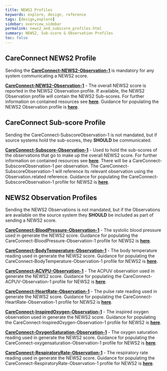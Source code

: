 ```yaml
---
title: NEWS2 Profiles
keywords: explore, design, reference
tags: [design,explore]
sidebar: overview_sidebar
permalink: news2_and_subscore_profiles.html
summary: NEWS2, Sub-score & Observation Profiles
toc: false
---
```


## CareConnect NEWS2 Profile ##

Sending the <a href="https://fhir.nhs.uk/STU3/StructureDefinition/CareConnect-NEWS2-Observation-1" target="_blank">**CareConnect-NEWS2-Observation-1**</a> is mandatory for any system communicating a NEWS2 score.

<a href="https://fhir.nhs.uk/STU3/StructureDefinition/CareConnect-NEWS2-Observation-1" target="_blank">**CareConnect-NEWS2-Observation-1**</a> - The overall NEWS2 score is reported in the NEWS2 Observation profile. If available, the NEWS2 Observation profile will contain the NEWS2 Sub-scores. For further information on contained resources see <a href="https://www.hl7.org/fhir/references.html#contained" target="_blank">**here**</a>. Guidance for populating the NEWS2 Observation profile is <a href="./news2_observation_guidance.html">**here**</a>.


## CareConnect Sub-score Profile ##

Sending the CareConnect-SubscoreObservation-1 is not mandated, but if source systems hold the sub-scores, they **SHOULD** be communicated.

<a href="https://fhir.hl7.org.uk/STU3/StructureDefinition/CareConnect-Subscore-Observation-1" target="_blank">**CareConnect-Subscore-Observation-1**</a> - Used to hold the sub-scores of the observations that go to make up the overall NEWS2 score. For further information on contained resources see <a href="https://www.hl7.org/fhir/references.html#contained" target="_blank">**here**</a>. There will be a CareConnect-SubscoreObservation-1 per observation. The CareConnect-SubscoreObservation-1 will reference its relevant observation using the Observation.related reference. Guidance for populating the CareConnect-SubscoreObservation-1 profile for NEWS2 is <a href="./news2_subscore_guidance.html">**here**</a>.


## NEWS2 Observation Profiles ##

Sending the NEWS2 Observations is not mandated, but if the Observations are available on the source system they **SHOULD** be included as part of sending a NEWS2 score.

<a href="https://fhir.hl7.org.uk/STU3/StructureDefinition/CareConnect-BloodPressure-Observation-1" target="_blank">**CareConnect-BloodPressure-Observation-1**</a> - The systolic blood pressure used in generate the NEWS2 score. Guidance for populating the CareConnect-BloodPressure-Observation-1 profile for NEWS2 is <a href="./news2_bloodpressure_guidance.html">**here**</a>.

<a href="https://fhir.hl7.org.uk/STU3/StructureDefinition/CareConnect-BodyTemperature-Observation-1" target="_blank">**CareConnect-BodyTemperature-Observation-1**</a> - The body temperature reading used in generate the NEWS2 score. Guidance for populating the CareConnect-BodyTemperature-Observation-1 profile for NEWS2 is <a href="./news2_bodytemperature_guidance.html">**here**</a>.

<a href="https://fhir.hl7.org.uk/STU3/StructureDefinition/CareConnect-ACVPU-Observation-1" target="_blank">**CareConnect-ACVPU-Observation-1**</a> - The ACPUV observation used in generate the NEWS2 score. Guidance for populating the CareConnect-ACPUV-Observation-1 profile for NEWS2 is <a href="./news2_acvpu_guidance.html">**here**</a>.

<a href="https://fhir.hl7.org.uk/STU3/StructureDefinition/CareConnect-HeartRate-Observation-1" target="_blank">**CareConnect-HeartRate-Observation-1**</a> - The pulse rate reading used in generate the NEWS2 score. Guidance for populating the CareConnect-HeartRate-Observation-1 profile for NEWS2 is <a href="./news2_pulserate_guidance.html">**here**</a>.

<a href="https://fhir.hl7.org.uk/STU3/StructureDefinition/CareConnect-InspiredOxygen-Observation-1" target="_blank">**CareConnect-InspiredOxygen-Observation-1**</a> - The inspired oxygen observation used in generate the NEWS2 score. Guidance for populating the CareConnect-InspiredOxygen-Observation-1 profile for NEWS2 is <a href="./news2_inspiredoxygen_guidance.html">**here**</a>.

<a href="https://fhir.hl7.org.uk/STU3/StructureDefinition/CareConnect-OxygenSaturation-Observation-1" target="_blank">**CareConnect-OxygenSaturation-Observation-1**</a> - The oxygen saturation reading used in generate the NEWS2 score. Guidance for populating the CareConnect-oxygensaturation-Observation-1 profile for NEWS2 is <a href="./news2_oxygensaturation_guidance.html">**here**</a>.

<a href="https://fhir.hl7.org.uk/STU3/StructureDefinition/CareConnect-RespiratoryRate-Observation-1" target="_blank">**CareConnect-RespiratoryRate-Observation-1**</a> - The respiratory rate reading used in generate the NEWS2 score. Guidance for populating the CareConnect-RespiratoryRate-Observation-1 profile for NEWS2 is <a href="./news2_respiratoryrate_guidance.html">**here**</a>.
